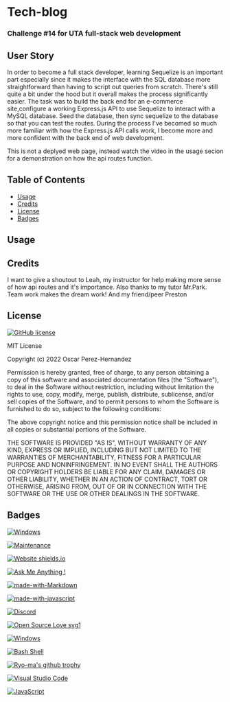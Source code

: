 # Tech-blog
### Challenge #14 for UTA full-stack web development

## User Story

In order to become a full stack developer, learning Sequelize is an important part especially since it makes the interface with the SQL database more straightforward than having to script out queries from scratch. There's still quite a bit under the hood but it overall makes the process significantly easier. The task was to build the back end for an e-commerce site,configure a working Express.js API to use Sequelize to interact with a MySQL database. Seed the database, then sync sequelize to the database so that you can test the routes. During the process I've becomed so much more familiar with how the Express.js API calls work, I become more and more confident with the back end of web development.

This is not a deplyed web page, instead watch the video in the usage secion for a demonstration on how the api routes function.


## Table of Contents

- [Usage](#usage)
- [Credits](#credits)
- [License](#license)
- [Badges](#badges)

## Usage


## Credits

I want to give a shoutout to Leah, my instructor for help making more sense of how api routes and it's importance.
Also thanks to my tutor Mr.Park. Team work makes the dream work!
And my friend/peer Preston

## License

[![GitHub license](https://img.shields.io/github/license/Naereen/StrapDown.js.svg)](https://github.com/Naereen/StrapDown.js/blob/master/LICENSE)

MIT License

Copyright (c) 2022 Oscar Perez-Hernandez

Permission is hereby granted, free of charge, to any person obtaining a copy of this software and associated documentation files (the "Software"), to deal in the Software without restriction, including without limitation the rights to use, copy, modify, merge, publish, distribute, sublicense, and/or sell copies of the Software, and to permit persons to whom the Software is furnished to do so, subject to the following conditions:

The above copyright notice and this permission notice shall be included in all copies or substantial portions of the Software.

THE SOFTWARE IS PROVIDED "AS IS", WITHOUT WARRANTY OF ANY KIND, EXPRESS OR IMPLIED, INCLUDING BUT NOT LIMITED TO THE WARRANTIES OF MERCHANTABILITY, FITNESS FOR A PARTICULAR PURPOSE AND NONINFRINGEMENT. IN NO EVENT SHALL THE AUTHORS OR COPYRIGHT HOLDERS BE LIABLE FOR ANY CLAIM, DAMAGES OR OTHER LIABILITY, WHETHER IN AN ACTION OF CONTRACT, TORT OR OTHERWISE, ARISING FROM, OUT OF OR IN CONNECTION WITH THE SOFTWARE OR THE USE OR OTHER DEALINGS IN THE SOFTWARE.

## Badges
[![Windows](https://svgshare.com/i/ZhY.svg)](https://svgshare.com/i/ZhY.svg)

[![Maintenance](https://img.shields.io/badge/Maintained%3F-yes-green.svg)](https://GitHub.com/LilOTechGod/E-commerce-back-end/)

[![Website shields.io](https://img.shields.io/website-up-down-green-red/http/shields.io.svg)](http://shields.io/)

[![Ask Me Anything !](https://img.shields.io/badge/Ask%20me-anything-1abc9c.svg)](https://GitHub.com/LilOTechGod/)

[![made-with-Markdown](https://img.shields.io/badge/Made%20with-Markdown-1f425f.svg)](http://commonmark.org)

[![made-with-javascript](https://img.shields.io/badge/Made%20with-JavaScript-1f425f.svg)](https://www.javascript.com)

[![Discord](https://badgen.net/badge/icon/discord?icon=discord&label)](https://https://discord.com/Oph3023x#9827/)

[![Open Source Love svg1](https://badges.frapsoft.com/os/v1/open-source.svg?v=103)](https://github.com/ellerbrock/open-source-badges/)

[![Windows](https://svgshare.com/i/ZhY.svg)](https://svgshare.com/i/ZhY.svg)

[![Bash Shell](https://badges.frapsoft.com/bash/v1/bash.png?v=103)](https://github.com/ellerbrock/open-source-badges/)

[![Ryo-ma's github trophy](https://github-profile-trophy.vercel.app/?username=Naereen&row=1)](https://github.com/LilOTechGod/github-profile-trophy)

[![Visual Studio Code](https://img.shields.io/badge/--007ACC?logo=visual%20studio%20code&logoColor=ffffff)](https://code.visualstudio.com/)

[![JavaScript](https://img.shields.io/badge/--F7DF1E?logo=javascript&logoColor=000)](https://www.javascript.com/)